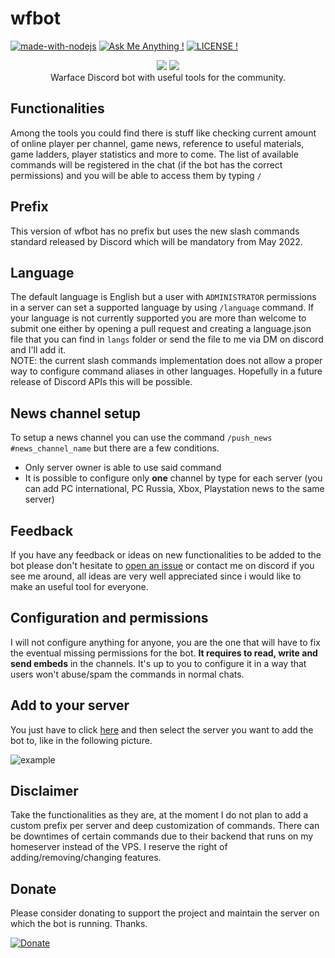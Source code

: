 # wfbot 
[![made-with-nodejs](https://img.shields.io/badge/Made%20with-Node.js-1f425f.svg)](https://nodejs.org) [![Ask Me Anything !](https://img.shields.io/badge/Ask%20me-anything-1abc9c.svg)](https://github.com/seanwlk/wfbot/issues/new) [![LICENSE !](https://img.shields.io/github/license/seanwlk/wfbot)](https://github.com/seanwlk/wfbot/blob/master/LICENSE) 
<p align="center">
    <a href="https://wf.my.com"><img src="https://i.imgur.com/AB5fREI.png"></a> <a href="https://discord.com"><img src="https://discordapp.com/assets/2c21aeda16de354ba5334551a883b481.png"></a> <br>
    Warface Discord bot with useful tools for the community.
</p>

## Functionalities
Among the tools you could find there is stuff like checking current amount of online player per channel, game news, reference to useful materials, game ladders, player statistics and more to come.
The list of available commands will be registered in the chat (if the bot has the correct permissions) and you will be able to access them by typing `/`

## Prefix
This version of wfbot has no prefix but uses the new slash commands standard released by Discord which will be mandatory from May 2022.

## Language
The default language is English but a user with `ADMINISTRATOR` permissions in a server can set a supported language by using `/language` command. 
If your language is not currently supported you are more than welcome to submit one either by opening a pull request and creating a language.json file that you can find in `langs` folder or send the file to me via DM on discord and I'll add it.<br>
NOTE: the current slash commands implementation does not allow a proper way to configure command aliases in other languages. Hopefully in a future release of Discord APIs this will be possible.

## News channel setup
To setup a news channel you can use the command `/push_news #news_channel_name` but there are a few conditions.
- Only server owner is able to use said command
- It is possible to configure only **one** channel by type for each server (you can add PC international, PC Russia, Xbox, Playstation news to the same server)

## Feedback
If you have any feedback or ideas on new functionalities to be added to the bot please don't hesitate to [open an issue](https://github.com/seanwlk/wfbot/issues/new) or contact me on discord if you see me around, all ideas are very well appreciated since i would like to make an useful tool for everyone.

## Configuration and permissions
I will not configure anything for anyone, you are the one that will have to fix the eventual missing permissions for the bot. **It requires to read, write and send embeds** in the channels. It's up to you to configure it in a way that users won't abuse/spam the commands in normal chats.

## Add to your server
You just have to click [here](https://discord.com/oauth2/authorize?client_id=310134676620574720&scope=bot+applications.commands&permissions=67619905) and then select the server you want to add the bot to, like in the following picture.

![example](https://i.imgur.com/dT5NWjS.png)

## Disclaimer 
Take the functionalities as they are, at the moment I do not plan to add a custom prefix per server and deep customization of commands. There can be downtimes of certain commands due to their backend that runs on my homeserver instead of the VPS. I reserve the right of adding/removing/changing features.

## Donate
Please consider donating to support the project and maintain the server on which the bot is running. Thanks.

[![Donate](https://img.shields.io/badge/Donate-PayPal-green.svg)](https://paypal.me/seanwlk)

